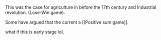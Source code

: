 
This was the case for agriculture in before the 17th century and Industrial revolution. (Lose-Win game). 

Some have argued that the current a [[Positive sum game]]. 

what if this is early stage lol, 
